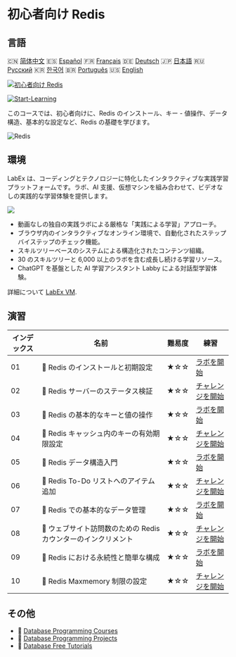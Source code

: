 # 初心者向け Redis

## 言語

🇨🇳 [简体中文](README_zh.md) 🇪🇸 [Español](README_es.md) 🇫🇷 [Français](README_fr.md) 🇩🇪 [Deutsch](README_de.md) 🇯🇵 [日本語](README_ja.md) 🇷🇺 [Русский](README_ru.md) 🇰🇷 [한국어](README_ko.md) 🇧🇷 [Português](README_pt.md) 🇺🇸 [English](README.md) 

[![初心者向け Redis](https://cover-creator.labex.io/redis-for-beginners.png?lang=ja)](https://labex.io/ja/courses/redis-for-beginners)

[![Start-Learning](https://img.shields.io/badge/Start-Learning-whitesmoke?style=for-the-badge)](https://labex.io/ja/courses/redis-for-beginners)

このコースでは、初心者向けに、Redis のインストール、キー - 値操作、データ構造、基本的な設定など、Redis の基礎を学びます。

![Redis](https://img.shields.io/badge/Redis-whitesmoke?style=for-the-badge&logo=redis)


## 環境

LabEx は、コーディングとテクノロジーに特化したインタラクティブな実践学習プラットフォームです。ラボ、AI 支援、仮想マシンを組み合わせて、ビデオなしの実践的な学習体験を提供します。

![](https://tutorial-screenshot.getvm.io/images/vm-1725247253.png)

- 動画なしの独自の実践ラボによる厳格な「実践による学習」アプローチ。
- ブラウザ内のインタラクティブなオンライン環境で、自動化されたステップバイステップのチェック機能。
- スキルツリーベースのシステムによる構造化されたコンテンツ組織。
- 30 のスキルツリーと 6,000 以上のラボを含む成長し続ける学習リソース。
- ChatGPT を基盤とした AI 学習アシスタント Labby による対話型学習体験。

詳細について [LabEx VM](https://support.labex.io/using-labex/virtual-machine).

## 演習

|   インデックス | 名前                                                           | 難易度   | 練習                                                                                                                                 |
|----------------|----------------------------------------------------------------|----------|--------------------------------------------------------------------------------------------------------------------------------------|
|             01 | 📖 Redis のインストールと初期設定                              | ★☆☆      | <a target='_blank' href='https://labex.io/ja/tutorials/redis-installation-and-initial-setup-of-redis-552075'>ラボを開始</a>          |
|             02 | 🎯 Redis サーバーのステータス検証                              | ★☆☆      | <a target='_blank' href='https://labex.io/ja/tutorials/redis-verify-redis-server-status-552152'>チャレンジを開始</a>                 |
|             03 | 📖 Redis の基本的なキーと値の操作                              | ★☆☆      | <a target='_blank' href='https://labex.io/ja/tutorials/redis-basic-key-value-operations-in-redis-552077'>ラボを開始</a>              |
|             04 | 🎯 Redis キャッシュ内のキーの有効期限設定                      | ★☆☆      | <a target='_blank' href='https://labex.io/ja/tutorials/redis-expire-keys-in-redis-cache-552156'>チャレンジを開始</a>                 |
|             05 | 📖 Redis データ構造入門                                        | ★☆☆      | <a target='_blank' href='https://labex.io/ja/tutorials/redis-introduction-to-redis-data-structures-552078'>ラボを開始</a>            |
|             06 | 🎯 Redis To-Do リストへのアイテム追加                          | ★☆☆      | <a target='_blank' href='https://labex.io/ja/tutorials/redis-add-item-to-redis-to-do-list-552161'>チャレンジを開始</a>               |
|             07 | 📖 Redis での基本的なデータ管理                                | ★☆☆      | <a target='_blank' href='https://labex.io/ja/tutorials/redis-basic-data-management-in-redis-552076'>ラボを開始</a>                   |
|             08 | 🎯 ウェブサイト訪問数のための Redis カウンターのインクリメント | ★☆☆      | <a target='_blank' href='https://labex.io/ja/tutorials/redis-increment-redis-counter-for-website-visits-552163'>チャレンジを開始</a> |
|             09 | 📖 Redis における永続性と簡単な構成                            | ★☆☆      | <a target='_blank' href='https://labex.io/ja/tutorials/redis-persistence-and-simple-configuration-in-redis-552079'>ラボを開始</a>    |
|             10 | 🎯 Redis Maxmemory 制限の設定                                  | ★☆☆      | <a target='_blank' href='https://labex.io/ja/tutorials/redis-configure-redis-maxmemory-limit-552162'>チャレンジを開始</a>            |

## その他

- 🔗 [Database Programming Courses](https://github.com/labex-labs/awesome-programming-courses)
- 🔗 [Database Programming Projects](https://github.com/labex-labs/awesome-programming-projects)
- 🔗 [Database Free Tutorials](https://github.com/labex-labs/redis-free-tutorials)

